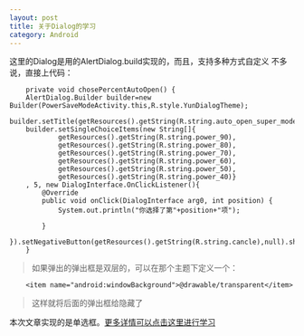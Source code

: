 ```yaml
---
layout: post
title: 关于Dialog的学习
category: Android
---
```


这里的Dialog是用的AlertDialog.build实现的，而且，支持多种方式自定义
不多说，直接上代码：

		private void chosePercentAutoOpen() {
		AlertDialog.Builder builder=new Builder(PowerSaveModeActivity.this,R.style.YunDialogTheme);
		builder.setTitle(getResources().getString(R.string.auto_open_super_mode));
		builder.setSingleChoiceItems(new String[]{
				getResources().getString(R.string.power_90),
				getResources().getString(R.string.power_80),
				getResources().getString(R.string.power_70),
				getResources().getString(R.string.power_60),
				getResources().getString(R.string.power_50),
				getResources().getString(R.string.power_40)}
		, 5, new DialogInterface.OnClickListener(){
			@Override
			public void onClick(DialogInterface arg0, int position) {
				System.out.println("你选择了第"+position+"项");

			}
		}).setNegativeButton(getResources().getString(R.string.cancle),null).show();
		}

> 如果弹出的弹出框是双层的，可以在那个主题下定义一个：

		<item name="android:windowBackground">@drawable/transparent</item>

> 这样就将后面的弹出框给隐藏了

本次文章实现的是单选框。[更多详情可以点击这里进行学习](http://www.oschina.net/question/54100_32486)
